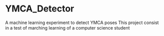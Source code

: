# YMCA_Detector
A machine learning experiment to detect YMCA poses 
This project consist in a test of marching learning of a computer science student